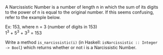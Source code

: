 A Narcissistic Number is a number of length n in which the sum of its digits to the power of n is equal to the original number. If this seems confusing, refer to the example below.

Ex: 153, where n = 3 (number of digits in 153)<br/>
1<sup>3</sup> + 5<sup>3</sup> + 3<sup>3</sup> = 153

Write a method <code>is_narcissistic(i)</code> (in Haskell: <code>isNarcissistic :: Integer -> Bool</code>) which returns whether or not i is a Narcissistic Number.